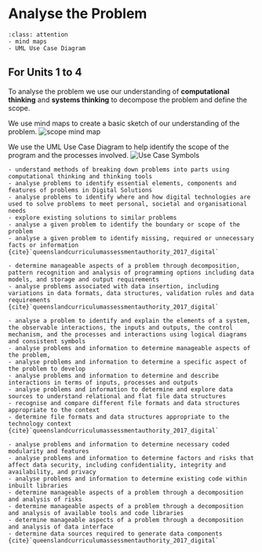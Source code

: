 # Analyse the Problem

```{admonition} Tools used:
:class: attention
- mind maps
- UML Use Case Diagram
```
## For Units 1 to 4
To analyse the problem we use our understanding of **computational thinking** and **systems thinking** to decompose the problem and define the scope.

We use mind maps to create a basic sketch of our understanding of the problem.
![scope mind map](../1_explore/assests/mm_scope.png)

We use the UML Use Case Diagram to help identify the scope of the program and the processes involved.
![Use Case Symbols](../1_explore/assests/use_case_symbols.png)

```{admonition} Unit 1 subject matter covered:
- understand methods of breaking down problems into parts using computational thinking and thinking tools
- analyse problems to identify essential elements, components and features of problems in Digital Solutions
- analyse problems to identify where and how digital technologies are used to solve problems to meet personal, societal and organisational needs
- explore existing solutions to similar problems
- analyse a given problem to identify the boundary or scope of the problem
- analyse a given problem to identify missing, required or unnecessary facts or information
{cite}`queenslandcurriculumassessmentauthority_2017_digital`
```

```{admonition} Unit 2 subject matter covered:
- determine manageable aspects of a problem through decomposition, pattern recognition and analysis of programming options including data models, and storage and output requirements
- analyse problems associated with data insertion, including variations in data formats, data structures, validation rules and data requirements
{cite}`queenslandcurriculumassessmentauthority_2017_digital`
```

```{admonition} Unit 3 subject matter covered:
- analyse a problem to identify and explain the elements of a system, the observable interactions, the inputs and outputs, the control mechanism, and the processes and interactions using logical diagrams and consistent symbols
- analyse problems and information to determine manageable aspects of the problem,
- analyse problems and information to determine a specific aspect of the problem to develop
- analyse problems and information to determine and describe interactions in terms of inputs, processes and outputs
- analyse problems and information to determine and explore data sources to understand relational and flat file data structures
- recognise and compare different file formats and data structures appropriate to the context
- determine file formats and data structures appropriate to the technology context
{cite}`queenslandcurriculumassessmentauthority_2017_digital`
```

```{admonition} Unit 4 subject matter covered:
- analyse problems and information to determine necessary coded modularity and features
- analyse problems and information to determine factors and risks that affect data security, including confidentiality, integrity and availability, and privacy
- analyse problems and information to determine existing code within inbuilt libraries
- determine manageable aspects of a problem through a decomposition and analysis of risks
- determine manageable aspects of a problem through a decomposition and analysis of available tools and code libraries
- determine manageable aspects of a problem through a decomposition and analysis of data interface
- determine data sources required to generate data components
{cite}`queenslandcurriculumassessmentauthority_2017_digital`
```